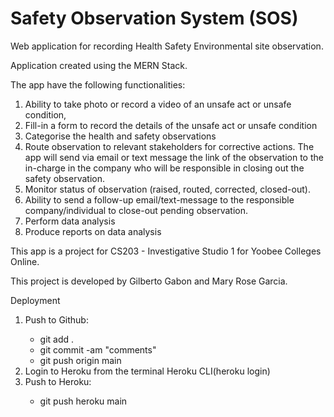 # Safety Observation System (SOS)

<p>Web application for recording Health Safety Environmental site observation.</p>

<p>Application created using the MERN Stack.</p>

The app have the following functionalities:

<ol>
    <li>Ability to take photo or record a video of an unsafe act or unsafe condition,</li>
    <li>Fill-in a form to record the details of the unsafe act or unsafe condition</li>
    <li>Categorise the health and safety observations</li>
    <li>Route observation to relevant stakeholders for corrective actions. The app will send
    via email or text message the link of the observation to the in-charge in the
    company who will be responsible in closing out the safety observation.</li>
    <li>Monitor status of observation (raised, routed, corrected, closed-out).</li>
    <li>Ability to send a follow-up email/text-message to the responsible
    company/individual to close-out pending observation.</li>
    <li>Perform data analysis</li>
    <li>Produce reports on data analysis</li>
</ol>

<p>This app is a project for CS203 - Investigative Studio 1 for Yoobee Colleges Online.</p>
<p>This project is developed by Gilberto Gabon and Mary Rose Garcia.<p>
<p>Deployment</p>
<ol>
    <li>Push to Github:</li>
        <ul>
            <li>git add .</li>
            <li>git commit -am "comments"</li>
            <li>git push origin main</li>
        </ul>
    <li>Login to Heroku from the terminal Heroku CLI(heroku login)</li>        
    <li>Push to Heroku:</li>
        <ul>
            <li>git push heroku main</li>
        </ul>        
</ol>
